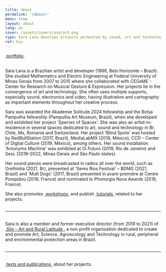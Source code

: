 ```yaml
---
title: about
permalink: '/about/'
menu: true
layout: about
lang: en
cover: /assets/covers/avatar5.png
type: Sara Lana develops projects permeated by sound, art and technology.
ref: bio
---
```


<div class="selection">
<a href="../assets/docs/Sara_Lana_Portfolio_2022_EN.pdf" target="_blank">&nbsp;portfolio&nbsp;</a>
</div>

<br>

Sara Lana is a Brazilian artist and developer (1988, Belo Horizonte – Brazil). She studied Mathematics and Electric Engineering at Federal University of Minas Gerais from 2007 to 2015 where she collaborated with CEGeME - Center for Research on Musical Gesture & Expression. Her projects lie in the convergence of art and technology. She often uses multiple supports, especially sound, electronics and video, having illustration and cartography as important elements throughout her creative process.
  
Sara was awarded the Akademie Solitude 2024 fellowship and the Bolsa Pampulha fellowship (Pampulha Art Museum, Brazil), when she developed and exhibited her project 'Species of Spaces'. She was also an artist-in-residence in several spaces dedicated to art, sound and technology in Br, Chile, Mx, Romania and Switzerland. Her project 'Blind Spots' was hosted by RedBullStation (2017, Brazil), MediaLabMX (2018, México), CCD – Center of Digital Culture (2019, México), among others. Her sound installation 'Antonyms Machine' was exhibited at Oi Futuro (2019, Rio de Janeiro) and Sesc (2018–2022, Minas Gerais and São Paulo states). 
  
Her sound pieces were broadcasted in radios all over the world, such as Orelhinha (2021, Br), presented at 'Seres Rios Festival'  – BDMG (2021, Brazil) and 'Mutt Dogs' (2017, Brazil) presented in avant-première at Centre Pompidou (2018, France) and nominated to Phonurgia Nova Awards (2018, France).


<div class="selection">
She also promotes <a href="../en/workshops" target="_blank">&nbsp;workshops&nbsp;</a> and publish <a href="../tutorials" target="_blank">&nbsp;tutorials&nbsp;</a> related to her projects.
</div>

<br>

---

<br>
<div class="selection">   
Sara is also a member and former executive director (from 2019 to 2021) of <a href="https://silo.org.br/" target="_blank">&nbsp;Silo – Art and Rural Latitude&nbsp;</a>, a non profit organization dedicated to create and promote Art, Science, Agroecology and Technology in rural, peripheral and environmental protection areas in Brazil.
</div>

<br>

---


<br>
<div class="selection">
<a href="../en/textos" target="_blank">&nbsp;texts and publications&nbsp;</a> about her projects.
</div>

<br>
